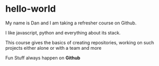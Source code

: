# hello-world

My name is Dan and I am taking a refresher course on Github.

I like javascript, python and everything about its stack.

This course gives the basics of creating repositories, working on such projects either alone or with a team and more

Fun Stuff always happen on **Github**

